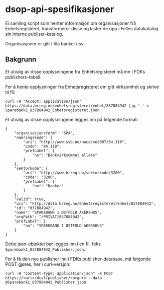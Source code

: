 # dsop-api-spesifikasjoner

Ei samling script som henter informasjon om organisasjoner frå Enhetsregisteret, transformerer disse og laster de opp i Felles datakatalog sin interne publiser-katalog.

Organisasjoner er gitt i fila banker.csv.

## Bakgrunn
Et utvalg av disse opplysningene fra Enhetsregisteret må inn i FDKs publishers-tabell.

For å hente opplysninger fra Enhetsregisteret om gitt virksomhet og skrive til fil:

```
curl -H "Accept: application/json"  https://data.brreg.no/enhetsregisteret/enhet/837884942 |jq '.' > Sparebank1_837884942_Enhetsregisteret.json
```

Et utvalg av disse opplysningene legges inn på følgende format:

```
{
    "organisasjonsform": "SPA",
    "naeringskode": {
        "uri": "http://www.ssb.no/nace/sn2007/84.110",
        "code": "84.110",
        "prefLabel": {
            "no": "Bankvirksomhet ellers"
        }
    },
    "sektorkode": {
        "uri": "http://www.brreg.no/sektorkode/3200",
        "code": "3200",
        "prefLabel": {
            "no": "Banker"
        }
    },
    "valid": true,
    "uri": "http://data.brreg.no/enhetsregisteret/enhet/837884942",
    "id": "837884942",
    "name": "SPAREBANK 1 ØSTFOLD AKERSHUS",
    "orgPath": "/PRIVAT/837884942",
    "prefLabel": {
        "no": "SPAREBANK 1 ØSTFOLD AKERSHUS"
    }
}
```

Dette json-objektet bør legges inn i en fil, feks `Sparebank1_837884942_Publisher.json`.

For å få den nye publisher inn i FDKs publisher-database, må følgende POST gjøres, her i curl-versjon:

```
curl -H "Content-Type: application/json" -X POST https://<url>/dcat/publisher/<orgnr> --data @Sparebank1_837884942_Publisher.json
```
